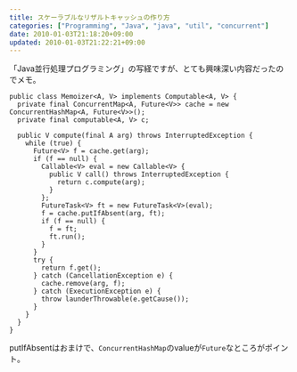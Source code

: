 ```yaml
---
title: スケーラブルなリザルトキャッシュの作り方
categories: ["Programming", "Java", "java", "util", "concurrent"]
date: 2010-01-03T21:18:20+09:00
updated: 2010-01-03T21:22:21+09:00
---
```


「Java並行処理プログラミング」の写経ですが、とても興味深い内容だったのでメモ。

    public class Memoizer<A, V> implements Computable<A, V> {
      private final ConcurrentMap<A, Future<V>> cache = new ConcurrentHashMap<A, Future<V>>();
      private final computable<A, V> c;
      
      public V compute(final A arg) throws InterruptedException {
        while (true) {
          Future<V> f = cache.get(arg);
          if (f == null) {
            Callable<V> eval = new Callable<V> {
              public V call() throws InterruptedException {
                return c.compute(arg);
              }
            };
            FutureTask<V> ft = new FutureTask<V>(eval);
            f = cache.putIfAbsent(arg, ft);
            if (f == null) {
              f = ft;
              ft.run();
            }
          }
          try {
            return f.get();
          } catch (CancellationException e) {
            cache.remove(arg, f);
          } catch (ExecutionException e) {
            throw launderThrowable(e.getCause());
          }
        }
      }
    }


putIfAbsentはおまけで、`ConcurrentHashMap`のvalueが`Future`なところがポイント。


